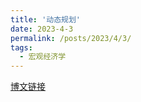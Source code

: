 ```yaml
---
title: '动态规划'
date: 2023-4-3
permalink: /posts/2023/4/3/
tags:
  - 宏观经济学  
---
```


<!--文件源自~/elements/RawE/15_MySummary/FWL-->


[博文链接](https://common2016.github.io/chenpu.github.io/files/DP.pdf)